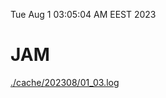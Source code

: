 Tue Aug  1 03:05:04 AM EEST 2023
# JAM
<a href='./cache/202308/01_03.log'>./cache/202308/01_03.log</a>
